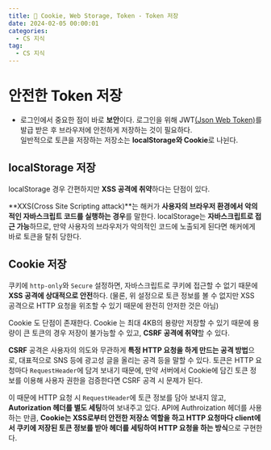 ```yaml
---
title: 🍪 Cookie, Web Storage, Token - Token 저장
date: 2024-02-05 00:00:01
categories:
  - CS 지식
tag:
  - CS 지식
---
```


# 안전한 Token 저장
- 로그인에서 중요한 점이 바로 **보안**이다.
  로그인을 위해 JWT[(Json Web Token)](https://velog.io/@vamos_eon/JWT%EB%9E%80-%EB%AC%B4%EC%97%87%EC%9D%B8%EA%B0%80-%EA%B7%B8%EB%A6%AC%EA%B3%A0-%EC%96%B4%EB%96%BB%EA%B2%8C-%EC%82%AC%EC%9A%A9%ED%95%98%EB%8A%94%EA%B0%80-1)를 
  발급 받은 후 브라우저에 안전하게 저장하는 것이 필요하다.<br/>
  일반적으로 토큰을 저장하는 저장소는 **localStorage와 Cookie**로 나뉜다.

## localStorage 저장
localStorage 경우 간편하지만 **XSS 공격에 취약**하다는 단점이 있다.

**XXS(Cross Site Scripting attack)**는 해커가 **사용자의 브라우저 환경에서 악의적인 자바스크립트 코드를 실행하는 경우**를 말한다.
localStorage는 **자바스크립트로 접근 가능**하므로, 만약 사용자의 브라우저가 악의적인 코드에 노출되게 된다면 해커에게 바로 토큰을 탈취 당한다.

## Cookie 저장
쿠키에 `http-only`와 `Secure` 설정하면, 자바스크립트로 쿠키에 접근할 수 없기 때문에 **XSS 공격에 상대적으로 안전**하다.
(물론, 위 설정으로 토큰 정보를 볼 수 없지만 XSS 공격으로 HTTP 요청을 위조할 수 있기 때문에 완전히 안저한 것은 아님)

Cookie 도 단점이 존재한다. Cookie 는 최대 4KB의 용량만 저장할 수 있기 때문에 용량이 큰 토큰의 경우 저장이 불가능할 수 있고,
**CSRF 공격에 취약**할 수 있다.

**CSRF** 공격은 사용자의 의도와 무관하게 **특정 HTTP 요청을 하게 만드는 공격 방법**으로,
대표적으로 SNS 등에 광고성 글을 올리는 공격 등을 말할 수 있다.
토큰은 HTTP 요청마다 `RequestHeader`에 담겨 보내기 때문에, 만약 서버에서 Cookie에 담긴 토큰 정보를 이용해 사용자 권한을 검증한다면
CSRF 공격 시 문제가 된다.

이 때문에 HTTP 요청 시 `RequestHeader`에 토큰 정보를 담아 보내지 않고, **Autorization 헤더를 별도 세팅**하여 보내주고 있다.
API에 Authroization 헤더를 사용하는 만큼, **Cookie는 XSS로부터 안전한 저장소 역할을 하고 HTTP 요청마다 client에서 쿠키에 저장된 
토큰 정보를 받아 헤더를 세팅하여 HTTP 요청을 하는 방식**으로 구현한다.